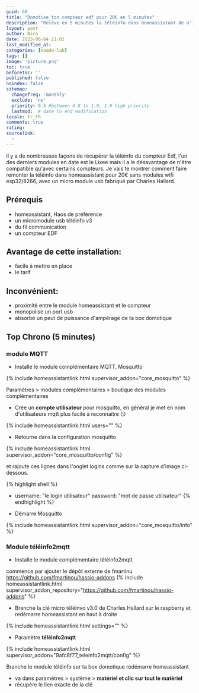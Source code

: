 ```yaml
---
guid: 68
title: "Domotise ton compteur edf pour 20€ en 5 minutes"
description: "Relève en 5 minutes la téléinfo dans homeassistant de n'importe quelle compteur edf avec une clé à 20€ sans wifi par esphome"
layout: post
author: Nico
date: 2023-06-04 21:01
last_modified_at: 
categories: [Haade-lab]
tags: []
image: 'picture.png'
toc: true
beforetoc: ''
published: false
noindex: false
sitemap:
  changefreq: 'monthly'
  exclude: 'no'
  priority: 0.5 #between 0.0 to 1.0, 1.0 high priority
  lastmod:  # date to end modification
locale: fr_FR
comments: true
rating:  
sourcelink:
  - 
---
```


Il y a de nombreuses façons de récupérer la téléinfo du compteur Edf, l'un des derniers modules en date est le Lixee mais il a le désavantage de n'être compatible qu'avec certains compteurs. Je vais te montrer comment faire remonter la téléinfo dans homeassistant pour 20€ sans modules wifi esp32/8266, avec un micro module usb fabriqué par Charles Hallard.

## Prérequis
- homeassistant, Haos de préférence
- un micromodule usb téléinfo v3
- du fil communication
- un compteur EDF

## Avantage de cette installation:

- facile à mettre en place
- le tarif

## Inconvénient:

- proximité entre le module homeassistant et le compteur
- monopolise un port usb
- absorbe un peut de puissance d'ampérage de ta box domotique

## Top Chrono (5 minutes)

### module MQTT

- Installe le module complémentaire MQTT, Mosquitto

{% include homeassistantlink.html supervisor_addon="core_mosquitto" %}

Paramètres > modules complémentaires > boutique des modules complémentaires

- Crée un **compte utilisateur** pour mosquitto, en général je met en nom d'utilisateurs mqtt plus facile à reconnaitre 😏

{% include homeassistantlink.html users="" %}

- Retourne dans la configuration mosquitto

{% include homeassistantlink.html supervisor_addon="core_mosquitto/config" %}

et rajoute ces lignes dans l'onglet logins comme sur la capture d'image ci-dessous.

{% highlight shell %}
- username: "le login utilisateur"
  password: "mot de passe utilisateur"
{% endhighlight %}

- Démarre Mosquitto

{% include homeassistantlink.html supervisor_addon="core_mosquitto/info" %}

### Module téléinfo2mqtt

- Installe le module complémentaire téléinfo2mqtt

commence par ajouter le dépôt externe de fmartinu https://github.com/fmartinou/hassio-addons
{% include homeassistantlink.html supervisor_addon_repository="https://github.com/fmartinou/hassio-addons" %}

- Branche la clé micro téléinvo v3.0 de Charles Hallard sur le raspberry et redémarre homeassistant en haut à droite

{% include homeassistantlink.html settings="" %}


- Paramètre **téléinfo2mqtt**

{% include homeassistantlink.html supervisor_addon="9afc8f77_teleinfo2mqtt/config" %}

Branche le module téléinfo sur ta box domotique
redémarre homeassistant
- va dans paramètres > système > **matériel et clic sur tout le matériel**
- récupère le lien exacte de la clé